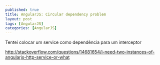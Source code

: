 ```yaml
---
published: true
title: AngularJS: Circular dependency problem
layout: post
tags: [AngularJS]
categories: [AngularJS]
---
```

Tentei colocar um service como dependência para um interceptor


http://stackoverflow.com/questions/14681654/i-need-two-instances-of-angularjs-http-service-or-what